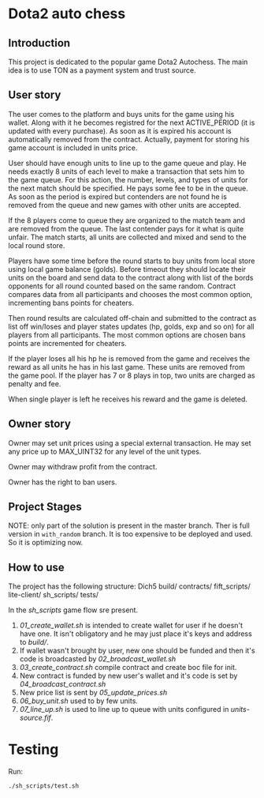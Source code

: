 # Dota2 auto chess

## Introduction

This project is dedicated to the popular game Dota2 Autochess. The main idea is to use TON as a payment system and trust source.

## User story
The user comes to the platform and buys units for the game using his wallet. Along with it he becomes registred for the next ACTIVE_PERIOD (it is updated with every purchase). As soon as it is expired his account is automatically removed from the contract. Actually, payment for storing his game account is included in units price.

User should have enough units to line up to the game queue and play. He needs exactly 8 units of each level to make a transaction that sets him to the game queue. For this action, the number, levels, and types of units for the next match should be specified. He pays some fee to be in the queue. As soon as the period is expired but contenders are not found he is removed from the queue and new games with other units are accepted.

If the 8 players come to queue they are organized to the match team and are removed from the queue. The last contender pays for it what is quite unfair. The match starts, all units are collected and mixed and send to the local round store. 

Players have some time before the round starts to buy units from local store using local game balance (golds). Before timeout they should locate their units on the board and send data to the contract along with list of the bords opponents for all round counted based on the same random. Contract compares data from all participants and chooses the most common option, incrementing bans points for cheaters.

Then round results are calculated off-chain and submitted to the contract as list off win/loses and player states updates (hp, golds, exp and so on) for all players from all participants. The most common options are chosen bans points are incremented for cheaters. 

If the player loses all his hp he is removed from the game and receives the reward as all units he has in his last game. These units are removed from the game pool. If the player has 7 or 8 plays in top, two units are charged as penalty and fee.

When single player is left he receives his reward and the game is deleted. 

## Owner story

Owner may set unit prices using a special external transaction. He may set any price up to MAX_UINT32 for any level of the unit types.

Owner may withdraw profit from the contract.

Owner has the right to ban users.

## Project Stages

NOTE: only part of the solution is present in the master branch. Ther is full version in `with_random` branch. It is too expensive to be deployed and used. So it is optimizing now.

## How to use

The project has the following structure:
Dich5
	build/
    contracts/
	fift_scripts/
	lite-client/
	sh_scripts/
	tests/


In the *sh_scripts* game flow sre present.

1. *01_create_wallet.sh* is intended to create wallet for user if he doesn't have one. It isn't obligatory and he may just place it's keys and address to *build/*.
2. If wallet wasn't brought by user, new one should be funded and then it's code is broadcasted by *02_broadcast_wallet.sh*
3. *03_create_contract.sh* compile contract and create boc file for init.
4. New contract is funded by new user's wallet and it's code is set by *04_broadcast_contract.sh*
5. New price list is sent by *05_update_prices.sh*
6. *06_buy_unit.sh* used to by few units.
07. *07_line_up.sh* is used to line up to queue with units configured in *units-source.fif*.

# Testing

Run:
```
./sh_scripts/test.sh 
```
